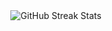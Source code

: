 <div style="text-align: center;">
    <img src="https://github-readme-streak-stats.herokuapp.com/?user=pisichi&theme=dark&hide_border=true" alt="GitHub Streak Stats" />
</div>